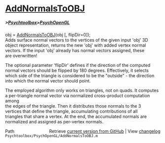 # [AddNormalsToOBJ](AddNormalsToOBJ)
##### >[Psychtoolbox](Psychtoolbox)>[PsychOpenGL](PsychOpenGL)

obj = [AddNormalsToOBJ](AddNormalsToOBJ)(obj [, flipDir=0]);  
Adds surface normal vectors to the vertices of the given input 'obj' 3D  
object representation, returns the new 'obj' with added vertex normal  
vectors. If the input 'obj' already has normal vectors assigned, these  
are overwritten!  
  
The optional parameter 'flipDir' defines if the direction of the computed  
normal vectors should be flipped by 180 degrees. Effectively, it selects  
which side of the triangle is considered to be the "outside" - the direction  
into which the normal vector should point.  
  
The employed algorithm only works on triangles, not on quads. It computes  
a per-triangle normal vector via normalized cross-product computation among  
the edges of the triangle. Then it distributes those normals to the 3  
vertices that define the triangle, accumulating contributions of all  
triangles that share a vertex. At the end, the accumulated normals are  
normalized and assigned as per-vertex normals.  




<div class="code_header" style="text-align:right;">
  <span style="float:left;">Path&nbsp;&nbsp;</span> <span class="counter">Retrieve <a href=
  "https://raw.github.com/Psychtoolbox-3/Psychtoolbox-3/beta/Psychtoolbox/PsychOpenGL/AddNormalsToOBJ.m">current version from GitHub</a> | View <a href=
  "https://github.com/Psychtoolbox-3/Psychtoolbox-3/commits/beta/Psychtoolbox/PsychOpenGL/AddNormalsToOBJ.m">changelog</a></span>
</div>
<div class="code">
  <code>Psychtoolbox/PsychOpenGL/AddNormalsToOBJ.m</code>
</div>

